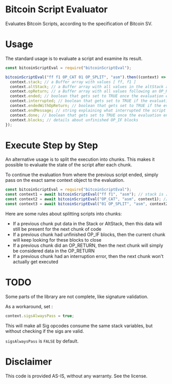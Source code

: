 # Bitcoin Script Evaluator

Evaluates Bitcoin Scripts, according to the specification of Bitcoin SV.

# Usage

The standard usage is to evaluate a script and examine its result.

```javascript
const bitcoinScriptEval = require("bitcoinScriptEval");

bitcoinScriptEval("ff f1 OP_CAT 01 OP_SPLIT", "asm").then((context) => {
  context.stack; // a Buffer array with values [ ff, f1 ]
  context.altStack; // a Buffer array with all values in the altStack at the end of the script
  context.opReturn; // a Buffer array with all values following an OP_RETURN that got executed
  context.ended; // boolean that gets set to TRUE once the evaluation ends
  context.interrupted; // boolean that gets set to TRUE if the evaluation ended with an interruption.
  context.endedWithOpReturn; // boolean that gets set to TRUE if the evaluation ended with an OP_RETURN.
  context.endMessage; // string explaining what interrupted the script (Error message or "OP_RETURN").
  context.done; // boolean that gets set to TRUE once the evaluation ends without interruption
  context.blocks; // details about unfinished OP_IF blocks
});
```

# Execute Step by Step

An alternative usage is to split the execution into chunks. This makes it possible to evaluate the state of the script after each chunk.

To continue the evaluation from where the previous script ended, simply pass on the exact same context object to the evaluation.

```javascript
const bitcoinScriptEval = require("bitcoinScriptEval");
const context1 = await bitcoinScriptEval("ff f1", "asm"); // stack is [ff, f1]
const context2 = await bitcoinScriptEval("OP_CAT", "asm", context1); // stack is [fff1]
const context3 = await bitcoinScriptEval("01 OP_SPLIT", "asm", context2); // stack is [ff, f1]
```

Here are some rules about splitting scripts into chunks:

- If a previous chunk put data in the Stack or AltStack, then this data will still be present for the next chunk of code
- If a previous chunk had unfinished OP_IF blocks, then the current chunk will keep looking for these blocks to close
- If a previous chunk did an OP_RETURN, then the next chunk will simply be considered data in the OP_RETURN
- If a previous chunk had an interruption error, then the next chunk won't actually get executed

# TODO

Some parts of the library are not complete, like signature validation.

As a workaround, set :

```javascript
context.sigsAlwaysPass = true;
```

This will make all Sig opcodes consume the same stack variables, but without checking if the sigs are valid.

`sigsAlwaysPass` is `FALSE` by default.

# Disclaimer

This code is provided AS-IS, without any warranty. See the license.
